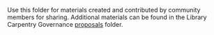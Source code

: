 Use this folder for materials created and contributed by community members for sharing. Additional materials can be found in the Library Carpentry Governance [proposals](https://github.com/LibraryCarpentry/governance/tree/master/proposals) folder.
